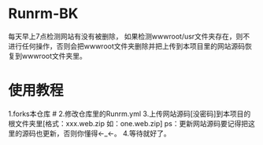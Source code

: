 # Runrm-BK
每天早上7点检测网站有没有被删除，
如果检测wwwroot/usr文件夹存在，则不进行任何操作，否则会把wwwroot文件夹删除并把上传到本项目里的网站源码恢复到wwwroot文件夹里。
# 使用教程
1.forks本仓库 #
2.修改仓库里的Runrm.yml
3.上传网站源码[没密码]到本项目的根文件夹里[格式：xxx.web.zip 如：one.web.zip]
ps：更新网站源码要记得把这里的源码也更新，否则你懂得←_←。
4.等待就好了。 

